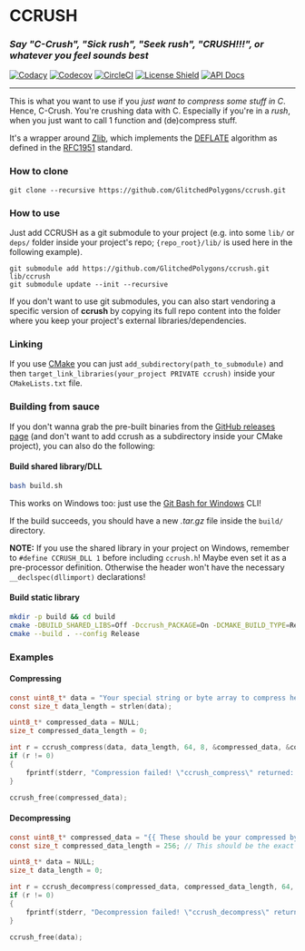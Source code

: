 # CCRUSH
### _Say "C-Crush", "Sick rush", "Seek rush", "CRUSH!!!", or whatever you feel sounds best_

[![Codacy](https://app.codacy.com/project/badge/Grade/f3cf79eea56742b7a5581faab5d3a0cf)](https://www.codacy.com/manual/GlitchedPolygons/ccrush?utm_source=github.com&amp;utm_medium=referral&amp;utm_content=GlitchedPolygons/ccrush&amp;utm_campaign=Badge_Grade)
[![Codecov](https://codecov.io/gh/GlitchedPolygons/ccrush/branch/master/graph/badge.svg)](https://codecov.io/gh/GlitchedPolygons/ccrush)
[![CircleCI](https://circleci.com/gh/GlitchedPolygons/ccrush/tree/master.svg?style=shield)](https://circleci.com/gh/GlitchedPolygons/ccrush/tree/master)
[![License Shield](https://img.shields.io/badge/license-BSD--2--clause-blueviolet)](https://github.com/GlitchedPolygons/ccrush/blob/master/LICENSE)
[![API Docs](https://img.shields.io/badge/api-docs-informational.svg)](https://glitchedpolygons.github.io/ccrush/files.html)

---

This is what you want to use if you _just want to compress some stuff in C_. 
Hence, C-Crush. You're crushing data with C. Especially if you're in a _rush_, 
when you just want to call 1 function and (de)compress stuff.

It's a wrapper around [Zlib](https://github.com/madler/zlib), which implements the [DEFLATE](https://en.m.wikipedia.org/wiki/DEFLATE)
algorithm as defined in the [RFC1951](https://tools.ietf.org/html/rfc1951) standard.

### How to clone
`git clone --recursive https://github.com/GlitchedPolygons/ccrush.git`

### How to use
Just add CCRUSH as a git submodule to your project (e.g. into some `lib/` or `deps/` folder inside your project's repo; `{repo_root}/lib/` is used here in the following example).

```
git submodule add https://github.com/GlitchedPolygons/ccrush.git lib/ccrush
git submodule update --init --recursive
```

If you don't want to use git submodules, you can also start vendoring a specific version of **ccrush** by copying its full repo content into the folder where you keep your project's external libraries/dependencies.

### Linking

If you use [CMake](https://cmake.org) you can just `add_subdirectory(path_to_submodule)` and then `target_link_libraries(your_project PRIVATE ccrush)` inside your `CMakeLists.txt` file.

### Building from sauce

If you don't wanna grab the pre-built binaries from the [GitHub releases page](https://github.com/GlitchedPolygons/ccrush/releases) (and don't want to add ccrush as a subdirectory inside your CMake project), you can also do the following:

#### Build shared library/DLL

```bash
bash build.sh
```
This works on Windows too: just use the [Git Bash for Windows](https://git-scm.com/download/win) CLI!

If the build succeeds, you should have a new _.tar.gz_ file inside the `build/` directory.

**NOTE:** If you use the shared library in your project on Windows, remember to `#define CCRUSH_DLL 1` before including `ccrush.h`! Maybe even set it as a pre-processor definition. Otherwise the header won't have the necessary `__declspec(dllimport)` declarations!

#### Build static library

```bash
mkdir -p build && cd build
cmake -DBUILD_SHARED_LIBS=Off -Dccrush_PACKAGE=On -DCMAKE_BUILD_TYPE=Release ..
cmake --build . --config Release
```

### Examples

#### Compressing

```c
const uint8_t* data = "Your special string or byte array to compress here!";
const size_t data_length = strlen(data);

uint8_t* compressed_data = NULL;
size_t compressed_data_length = 0;

int r = ccrush_compress(data, data_length, 64, 8, &compressed_data, &compressed_data_length);
if (r != 0)
{
    fprintf(stderr, "Compression failed! \"ccrush_compress\" returned: %d", r);
}

ccrush_free(compressed_data);
```

#### Decompressing

```c
const uint8_t* compressed_data = "{{ These should be your compressed bytes written by the ccrush_compress function }}";
const size_t compressed_data_length = 256; // This should be the exact length of the compressed data array as written by the ccrush_compress function! 

uint8_t* data = NULL;
size_t data_length = 0;

int r = ccrush_decompress(compressed_data, compressed_data_length, 64, &data, &data_length);
if (r != 0)
{
    fprintf(stderr, "Decompression failed! \"ccrush_decompress\" returned: %d", r);
}

ccrush_free(data);
```
